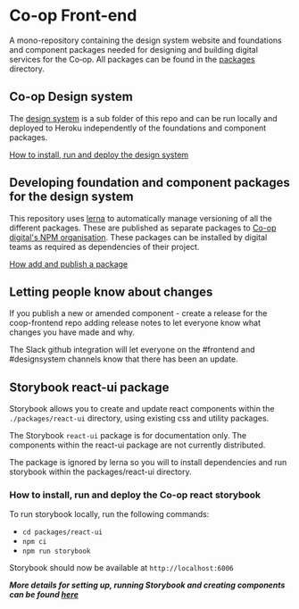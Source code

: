 # Co-op Front-end

A mono-repository containing the design system website and foundations and component packages needed for designing and building digital services for the Co‑op. All packages can be found in the [packages](./packages) directory.

## Co-op Design system

The [design system](http://coop.co.uk/designsystem) is a sub folder of this repo and can be run locally and deployed to Heroku independently of the foundations and component packages.

[How to install, run and deploy the design system](https://github.com/coopdigital/coop-frontend/blob/master/design-system/README.md)

## Developing foundation and component packages for the design system

This repository uses [lerna](https://github.com/lerna/lerna) to automatically manage versioning of all the different packages. These are published as separate packages to [Co-op digital's NPM organisation](https://www.npmjs.com/org/coopdigital). These packages can be installed by digital teams as required as dependencies of their project.

[How add and publish a package](https://github.com/coopdigital/coop-frontend/blob/master/packages/README.md)

## Letting people know about changes

If you publish a new or amended component - create a release for the coop-frontend repo adding release notes to let everyone know what changes you have made and why.

The Slack github integration will let everyone on the #frontend and #designsystem channels know that there has been an update.

## Storybook react-ui package

Storybook allows you to create and update react components within the `./packages/react-ui` directory, using existing css and utility packages.

The Storybook `react-ui` package is for documentation only. The components within the react-ui package are not currently distributed.

The package is ignored by lerna so you will to install dependencies and run storybook within the packages/react-ui directory.

### **How to install, run and deploy the Co-op react storybook**

To run storybook locally, run the following commands:

- `cd packages/react-ui`
- `npm ci`
- `npm run storybook`

Storybook should now be available at `http://localhost:6006`

**_More details for setting up, running Storybook and creating components can be found [here](https://github.com/coopdigital/coop-frontend/blob/master/packages/react-ui/README.md)_**
